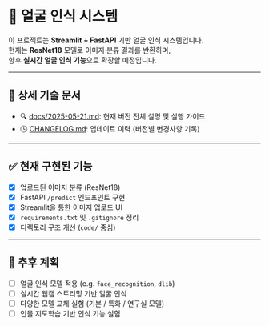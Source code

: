 # 🧠 얼굴 인식 시스템

이 프로젝트는 **Streamlit + FastAPI** 기반 얼굴 인식 시스템입니다.  
현재는 **ResNet18** 모델로 이미지 분류 결과를 반환하며,  
향후 **실시간 얼굴 인식 기능**으로 확장할 예정입니다.

---

## 📄 상세 기술 문서

- 🔍 [docs/2025-05-21.md](docs/2025-05-21.md): 현재 버전 전체 설명 및 실행 가이드
- 🕓 [CHANGELOG.md](CHANGELOG.md): 업데이트 이력 (버전별 변경사항 기록)

---

## ✅ 현재 구현된 기능

- [x] 업로드된 이미지 분류 (ResNet18)
- [x] FastAPI `/predict` 엔드포인트 구현
- [x] Streamlit을 통한 이미지 업로드 UI
- [x] `requirements.txt` 및 `.gitignore` 정리
- [x] 디렉토리 구조 개선 (`code/` 중심)

---

## 🚧 추후 계획

- [ ] 얼굴 인식 모델 적용 (e.g. `face_recognition`, `dlib`)
- [ ] 실시간 웹캠 스트리밍 기반 얼굴 인식
- [ ] 다양한 모델 교체 실험 (기본 / 특화 / 연구실 모델)
- [ ] 인물 지도학습 기반 인식 기능 실험
